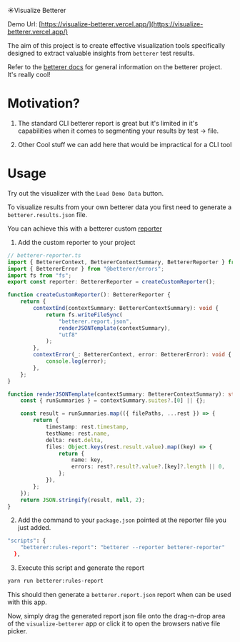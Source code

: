 ☀️Visualize Betterer

Demo Url:
[https://visualize-betterer.vercel.app/](https://visualize-betterer.vercel.app/)

The aim of this project is to create effective visualization tools specifically designed to extract valuable insights from `betterer` test results.

Refer to the [betterer docs](https://github.com/phenomnomnominal/betterer) for general information on the betterer project. It's really cool!

# Motivation?

1. The standard CLI betterer report is great but it's limited in it's capabilities when it comes to segmenting your results by test -> file.

2. Other Cool stuff we can add here that would be impractical for a CLI tool

# Usage

Try out the visualizer with the `Load Demo Data` button.

To visualize results from your own betterer data you first need to generate a `betterer.results.json` file.

You can achieve this with a betterer custom [reporter](https://phenomnomnominal.github.io/betterer/docs/reporters/)

1. Add the custom reporter to your project

```typescript
// betterer-reporter.ts
import { BettererContext, BettererContextSummary, BettererReporter } from "@betterer/betterer";
import { BettererError } from "@betterer/errors";
import fs from "fs";
export const reporter: BettererReporter = createCustomReporter();

function createCustomReporter(): BettererReporter {
    return {
        contextEnd(contextSummary: BettererContextSummary): void {
            return fs.writeFileSync(
                "betterer.report.json",
                renderJSONTemplate(contextSummary),
                "utf8"
            );
        },
        contextError(_: BettererContext, error: BettererError): void {
            console.log(error);
        },
    };
}

function renderJSONTemplate(contextSummary: BettererContextSummary): string {
    const { runSummaries } = contextSummary.suites?.[0] || {};

    const result = runSummaries.map(({ filePaths, ...rest }) => {
        return {
            timestamp: rest.timestamp,
            testName: rest.name,
            delta: rest.delta,
            files: Object.keys(rest.result.value).map((key) => {
                return {
                    name: key,
                    errors: rest?.result?.value?.[key]?.length || 0,
                };
            }),
        };
    });
    return JSON.stringify(result, null, 2);
}
```

2. Add the command to your `package.json` pointed at the reporter file you just added.

```bash
"scripts": {
    "betterer:rules-report": "betterer --reporter betterer-reporter"
  },
```

3. Execute this script and generate the report

```bash
yarn run betterer:rules-report
```

This should then generate a `betterer.report.json` report when can be used with this app.

Now, simply drag the generated report json file onto the drag-n-drop area of the `visualize-betterer` app or click it to open the browsers native file picker.

